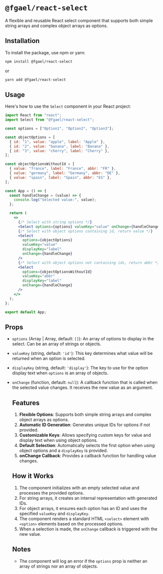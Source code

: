 # `@fgael/react-select`

A flexible and reusable React select component that supports both simple string arrays and complex object arrays as options.

## Installation

To install the package, use npm or yarn:

```bash
npm install @fgael/react-select
```

or

```bash
yarn add @fgael/react-select
```

## Usage

Here's how to use the `Select` component in your React project:

```jsx
import React from "react";
import Select from "@fgael/react-select";

const options = ["Option1", "Option2", "Option3"];

const objectOptions = [
  { id: "1", value: "apple", label: "Apple" },
  { id: "2", value: "banana", label: "Banana" },
  { id: "3", value: "cherry", label: "Cherry" },
];

const objectOptionsWithoutId = [
  { value: "france", label: "France", abbr: "FR" },
  { value: "germany", label: "Germany", abbr: "DE" },
  { value: "spain", label: "Spain", abbr: "ES" },
];

const App = () => {
  const handleChange = (value) => {
    console.log("Selected value:", value);
  };

  return (
    <>
      {/* Select with string options */}
      <Select options={options} valueKey="value" onChange={handleChange} />
      {/* Select with object options containing id, return value */}
      <Select
        options={objectOptions}
        valueKey="value"
        displayKey="label"
        onChange={handleChange}
      />
      {/* Select with object options not containing ids, return abbr */}
      <Select
        options={objectOptionsWithoutId}
        valueKey="abbr"
        displayKey="label"
        onChange={handleChange}
      />
    </>
  );
};

export default App;
```

## Props

- `options` (Array<string> | Array<object>, default: `[]`): An array of options to display in the select. Can be an array of strings or objects.

- `valueKey` (string, default: `'id'`): This key determines what value will be returned when an option is selected.

- `displayKey` (string, default: `'display'`): The key to use for the option display text when `options` is an array of objects.

- `onChange` (function, default: `null`): A callback function that is called when the selected value changes. It receives the new value as an argument.

## Features

1. **Flexible Options**: Supports both simple string arrays and complex object arrays as options.
2. **Automatic ID Generation**: Generates unique IDs for options if not provided.
3. **Customizable Keys**: Allows specifying custom keys for value and display text when using object options.
4. **Default Selection**: Automatically selects the first option when using object options and a `displayKey` is provided.
5. **onChange Callback**: Provides a callback function for handling value changes.

## How it Works

1. The component initializes with an empty selected value and processes the provided options.
2. For string arrays, it creates an internal representation with generated IDs.
3. For object arrays, it ensures each option has an ID and uses the specified `valueKey` and `displayKey`.
4. The component renders a standard HTML `<select>` element with `<option>` elements based on the processed options.
5. When a selection is made, the `onChange` callback is triggered with the new value.

## Notes

- The component will log an error if the `options` prop is neither an array of strings nor an array of objects.
